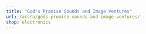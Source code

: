 ```yaml
---
title: "God's Promise Sounds and Image Ventures"
url: /accra/gods-promise-sounds-and-image-ventures/
shop: electronics
---
```

